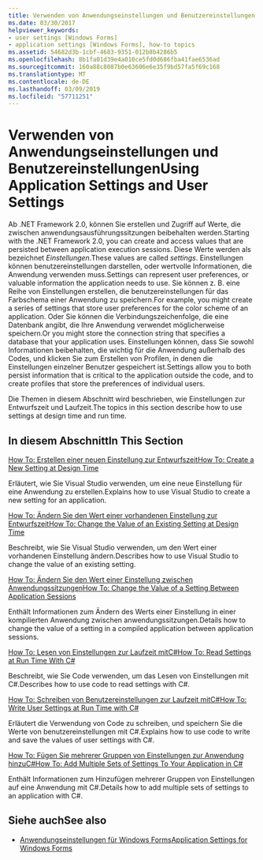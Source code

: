 ```yaml
---
title: Verwenden von Anwendungseinstellungen und Benutzereinstellungen
ms.date: 03/30/2017
helpviewer_keywords:
- user settings [Windows Forms]
- application settings [Windows Forms], how-to topics
ms.assetid: 54682d3b-1cbf-4683-9351-012b8b4286b5
ms.openlocfilehash: 8b1fa01d39e4a010ce5fd0d686fba41fae6536ad
ms.sourcegitcommit: 160a88c8087b0e63606e6e35f9bd57fa5f69c168
ms.translationtype: MT
ms.contentlocale: de-DE
ms.lasthandoff: 03/09/2019
ms.locfileid: "57711251"
---
```

# <a name="using-application-settings-and-user-settings"></a><span data-ttu-id="01ef3-102">Verwenden von Anwendungseinstellungen und Benutzereinstellungen</span><span class="sxs-lookup"><span data-stu-id="01ef3-102">Using Application Settings and User Settings</span></span>
<span data-ttu-id="01ef3-103">Ab .NET Framework 2.0, können Sie erstellen und Zugriff auf Werte, die zwischen anwendungsausführungssitzungen beibehalten werden.</span><span class="sxs-lookup"><span data-stu-id="01ef3-103">Starting with the .NET Framework 2.0, you can create and access values that are persisted between application execution sessions.</span></span> <span data-ttu-id="01ef3-104">Diese Werte werden als bezeichnet *Einstellungen*.</span><span class="sxs-lookup"><span data-stu-id="01ef3-104">These values are called *settings*.</span></span> <span data-ttu-id="01ef3-105">Einstellungen können benutzereinstellungen darstellen, oder wertvolle Informationen, die Anwendung verwenden muss.</span><span class="sxs-lookup"><span data-stu-id="01ef3-105">Settings can represent user preferences, or valuable information the application needs to use.</span></span> <span data-ttu-id="01ef3-106">Sie können z. B. eine Reihe von Einstellungen erstellen, die benutzereinstellungen für das Farbschema einer Anwendung zu speichern.</span><span class="sxs-lookup"><span data-stu-id="01ef3-106">For example, you might create a series of settings that store user preferences for the color scheme of an application.</span></span> <span data-ttu-id="01ef3-107">Oder Sie können die Verbindungszeichenfolge, die eine Datenbank angibt, die Ihre Anwendung verwendet möglicherweise speichern.</span><span class="sxs-lookup"><span data-stu-id="01ef3-107">Or you might store the connection string that specifies a database that your application uses.</span></span> <span data-ttu-id="01ef3-108">Einstellungen können, dass Sie sowohl Informationen beibehalten, die wichtig für die Anwendung außerhalb des Codes, und klicken Sie zum Erstellen von Profilen, in denen die Einstellungen einzelner Benutzer gespeichert ist.</span><span class="sxs-lookup"><span data-stu-id="01ef3-108">Settings allow you to both persist information that is critical to the application outside the code, and to create profiles that store the preferences of individual users.</span></span>  
  
 <span data-ttu-id="01ef3-109">Die Themen in diesem Abschnitt wird beschrieben, wie Einstellungen zur Entwurfszeit und Laufzeit.</span><span class="sxs-lookup"><span data-stu-id="01ef3-109">The topics in this section describe how to use settings at design time and run time.</span></span>  
  
## <a name="in-this-section"></a><span data-ttu-id="01ef3-110">In diesem Abschnitt</span><span class="sxs-lookup"><span data-stu-id="01ef3-110">In This Section</span></span>  
 [<span data-ttu-id="01ef3-111">How To: Erstellen einer neuen Einstellung zur Entwurfszeit</span><span class="sxs-lookup"><span data-stu-id="01ef3-111">How To: Create a New Setting at Design Time</span></span>](how-to-create-a-new-setting-at-design-time.md)  
  
 <span data-ttu-id="01ef3-112">Erläutert, wie Sie Visual Studio verwenden, um eine neue Einstellung für eine Anwendung zu erstellen.</span><span class="sxs-lookup"><span data-stu-id="01ef3-112">Explains how to use Visual Studio to create a new setting for an application.</span></span>  
  
 [<span data-ttu-id="01ef3-113">How To: Ändern Sie den Wert einer vorhandenen Einstellung zur Entwurfszeit</span><span class="sxs-lookup"><span data-stu-id="01ef3-113">How To: Change the Value of an Existing Setting at Design Time</span></span>](how-to-change-the-value-of-an-existing-setting-at-design-time.md)  
  
 <span data-ttu-id="01ef3-114">Beschreibt, wie Sie Visual Studio verwenden, um den Wert einer vorhandenen Einstellung ändern.</span><span class="sxs-lookup"><span data-stu-id="01ef3-114">Describes how to use Visual Studio to change the value of an existing setting.</span></span>  
  
 [<span data-ttu-id="01ef3-115">How To: Ändern Sie den Wert einer Einstellung zwischen Anwendungssitzungen</span><span class="sxs-lookup"><span data-stu-id="01ef3-115">How To: Change the Value of a Setting Between Application Sessions</span></span>](how-to-change-the-value-of-a-setting-between-application-sessions.md)  
  
 <span data-ttu-id="01ef3-116">Enthält Informationen zum Ändern des Werts einer Einstellung in einer kompilierten Anwendung zwischen anwendungssitzungen.</span><span class="sxs-lookup"><span data-stu-id="01ef3-116">Details how to change the value of a setting in a compiled application between application sessions.</span></span>  
  
 [<span data-ttu-id="01ef3-117">How To: Lesen von Einstellungen zur Laufzeit mitC#</span><span class="sxs-lookup"><span data-stu-id="01ef3-117">How To: Read Settings at Run Time With C#</span></span>](how-to-read-settings-at-run-time-with-csharp.md)  
  
 <span data-ttu-id="01ef3-118">Beschreibt, wie Sie Code verwenden, um das Lesen von Einstellungen mit C#.</span><span class="sxs-lookup"><span data-stu-id="01ef3-118">Describes how to use code to read settings with C#.</span></span>  
  
 [<span data-ttu-id="01ef3-119">How To: Schreiben von Benutzereinstellungen zur Laufzeit mitC#</span><span class="sxs-lookup"><span data-stu-id="01ef3-119">How To: Write User Settings at Run Time with C#</span></span>](how-to-write-user-settings-at-run-time-with-csharp.md)  
  
 <span data-ttu-id="01ef3-120">Erläutert die Verwendung von Code zu schreiben, und speichern Sie die Werte von benutzereinstellungen mit C#.</span><span class="sxs-lookup"><span data-stu-id="01ef3-120">Explains how to use code to write and save the values of user settings with C#.</span></span>  
  
 [<span data-ttu-id="01ef3-121">How To: Fügen Sie mehrerer Gruppen von Einstellungen zur Anwendung hinzuC#</span><span class="sxs-lookup"><span data-stu-id="01ef3-121">How To: Add Multiple Sets of Settings To Your Application in C#</span></span>](how-to-add-multiple-sets-of-settings-to-your-application-in-csharp.md)  
  
 <span data-ttu-id="01ef3-122">Enthält Informationen zum Hinzufügen mehrerer Gruppen von Einstellungen auf eine Anwendung mit C#.</span><span class="sxs-lookup"><span data-stu-id="01ef3-122">Details how to add multiple sets of settings to an application with C#.</span></span>  
  
## <a name="see-also"></a><span data-ttu-id="01ef3-123">Siehe auch</span><span class="sxs-lookup"><span data-stu-id="01ef3-123">See also</span></span>
- [<span data-ttu-id="01ef3-124">Anwendungseinstellungen für Windows Forms</span><span class="sxs-lookup"><span data-stu-id="01ef3-124">Application Settings for Windows Forms</span></span>](application-settings-for-windows-forms.md)
